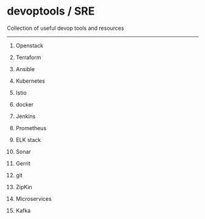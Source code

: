 # devoptools / SRE
Collection of useful devop tools and resources
******************************************


1) Openstack

2) Terraform 
 
3) Ansible

4) Kubernetes 

5) Istio

6) docker

7) Jenkins  

8) Prometheus

9) ELK stack

10) Sonar

11) Gerrit 

12) git

13) ZipKin

14) Microservices

15) Kafka


